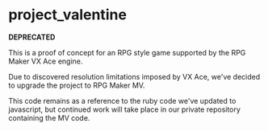 # project_valentine
__DEPRECATED__

This is a proof of concept for an RPG style game supported by the RPG Maker VX Ace engine.

Due to discovered resolution limitations imposed by VX Ace, we've decided to upgrade the project to RPG Maker MV.

This code remains as a reference to the ruby code we've updated to javascript, but continued work will take place in our private repository containing the MV code.
